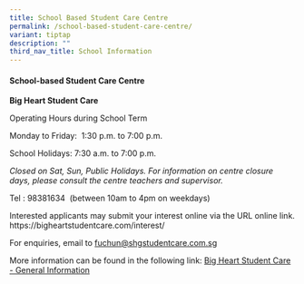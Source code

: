 ```yaml
---
title: School Based Student Care Centre
permalink: /school-based-student-care-centre/
variant: tiptap
description: ""
third_nav_title: School Information
---
```

<h4>School-based Student Care Centre</h4>
<p><strong>Big Heart Student Care</strong>
</p>
<p>Operating Hours during School Term&nbsp;</p>
<p>Monday to Friday:&nbsp; 1:30 p.m. to 7:00 p.m.</p>
<p>School Holidays: 7:30 a.m. to 7:00 p.m.&nbsp;</p>
<p><em>Closed on Sat, Sun, Public Holidays. For information on centre closure days, please consult the centre teachers and supervisor.</em>
</p>
<p>Tel : 98381634 &nbsp;(between 10am to 4pm on weekdays)</p>
<p>Interested applicants may submit your interest online via the URL online
link. <a rel="noopener noreferrer nofollow" target="_blank">https://bigheartstudentcare.com/interest/</a>
</p>
<p>For enquiries, email to <a rel="noopener noreferrer nofollow" target="_blank"><u>fuchun@shgstudentcare.com.sg</u></a>
</p>
<p>More information can be found in the following link: <a href="https://drive.google.com/file/d/1Ms38WbqKHN1p0U5s6bjMkWgZWFeh6oPi/view?usp=drive_link" rel="noopener noreferrer nofollow" target="_blank">Big Heart Student Care - General Information</a>
</p>